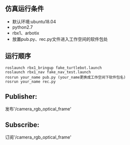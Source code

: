 仿真运行条件
------------
* 默认环境:ubuntu18.04
* python2.7
* rbx1、arbotix
* 放置pub.py、rec.py文件进入工作空间的软件包处

运行顺序
------------
```
roslaunch rbx1_bringup fake_turtlebot.launch
roslaunch rbx1_nav fake_nav_test.launch 
rosrun your_name pub.py (your_name更换成工作空间下软件包名)
rosrun your_name rec.py
 ```

Publisher:
------------
发布'/camera_rgb_optical_frame'

Subscribe:
------------
订阅'/camera_rgb_optical_frame'


